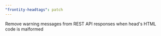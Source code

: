 ```yaml
---
"frontity-headtags": patch
---
```


Remove warning messages from REST API responses when head's HTML code is malformed
